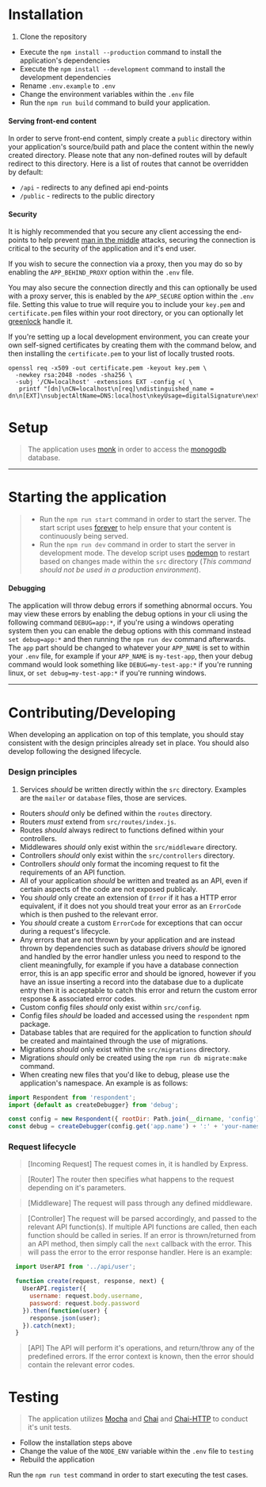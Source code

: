# Installation

1. Clone the repository
- Execute the `npm install --production` command to install the application's dependencies
- Execute the `npm install --development` command to install the development dependencies
- Rename `.env.example` to `.env`
- Change the environment variables within the `.env` file
- Run the `npm run build` command to build your application.

#### Serving front-end content

In order to serve front-end content, simply create a `public` directory within your application's source/build path and place the content within the newly created directory. Please note that any non-defined routes will by default redirect to this directory. Here is a list of routes that cannot be overridden by default:

- `/api` - redirects to any defined api end-points
- `/public` - redirects to the public directory

#### Security

It is highly recommended that you secure any client accessing the end-points to help prevent [man in the middle][2] attacks, securing the connection is critical to the security of the application and it's end user.

If you wish to secure the connection via a proxy, then you may do so by enabling the `APP_BEHIND_PROXY` option within the `.env` file.

You may also secure the connection directly and this can optionally be used with a proxy server, this is enabled by the `APP_SECURE` option within the `.env` file.
Setting this value to true will require you to include your `key.pem` and `certificate.pem` files within your root directory, or you can optionally let [greenlock][9] handle it.

If you're setting up a local development environment, you can create your own self-signed certificates by creating them with the command below, and then installing the `certificate.pem` to your list of locally trusted roots.
```
openssl req -x509 -out certificate.pem -keyout key.pem \
  -newkey rsa:2048 -nodes -sha256 \
  -subj '/CN=localhost' -extensions EXT -config <( \
   printf "[dn]\nCN=localhost\n[req]\ndistinguished_name = dn\n[EXT]\nsubjectAltName=DNS:localhost\nkeyUsage=digitalSignature\nextendedKeyUsage=serverAuth")
```

# Setup

> The application uses [monk][7] in order to access the [monogodb][8] database.

----
#  Starting the application
> - Run the `npm run start` command in order to start the server. The start script uses [forever][1] to help ensure that your content is continuously being served.
> - Run the `npm run dev` command in order to start the server in development mode. The develop script uses [nodemon][6] to restart based on changes made within the `src` directory (_This command should not be used in a production environment_).

#### Debugging

The application will throw debug errors if something abnormal occurs. You may view these errors by enabling the debug options in your cli using the following command `DEBUG=app:*`, if you're using a windows operating system then you can enable the debug options with this command instead `set debug=app:*` and then running the `npm run dev` command afterwards. The `app` part should be changed to whatever your `APP_NAME` is set to within your `.env` file, for example if your `APP_NAME` is `my-test-app`, then your debug command would look something like `DEBUG=my-test-app:*` if you're running linux, or `set debug=my-test-app:*` if you're running windows.

----
# Contributing/Developing

When developing an application on top of this template, you should stay consistent with the design principles already set in place. You should also develop following the designed lifecycle.

### Design principles

1. Services *should* be written directly within the `src` directory. Examples are the `mailer` or `database` files, those are services.
- Routers *should* only be defined within the `routes` directory.
- Routers *must* extend from `src/routes/index.js`.
- Routes *should* always redirect to functions defined within your controllers.
- Middlewares *should* only exist within the `src/middleware` directory.
- Controllers *should* only exist within the `src/controllers` directory.
- Controllers *should* only format the incoming request to fit the requirements of an API function.
- All of your application *should* be written and treated as an API, even if certain aspects of the code are not exposed publicaly.
- You *should* only create an extension of `Error` if it has a HTTP error equivalent, if it does not you should treat your error as an `ErrorCode` which is then pushed to the relevant error.
- You *should* create a custom `ErrorCode` for exceptions that can occur during a request's lifecycle.
- Any errors that are not thrown by your application and are instead thrown by dependencies such as database drivers *should* be ignored and handled by the error handler unless you need to respond to the client meaningfully, for example if you have a database connection error, this is an app specific error and should be ignored, however if you have an issue inserting a record into the database due to a duplicate entry then it is acceptable to catch this error and return the custom error response & associated error codes.
- Custom config files *should* only exist within `src/config`.
- Config files *should* be loaded and accessed using the `respondent` npm package.
- Database tables that are required for the application to function *should* be created and maintained through the use of migrations.
- Migrations *should* only exist within the `src/migrations` directory.
- Migrations *should* only be created using the `npm run db migrate:make` command.
- When creating new files that you'd like to debug, please use the application's namespace. An example is as follows:

```JavaScript
import Respondent from 'respondent';
import {default as createDebugger} from 'debug';

const config = new Respondent({ rootDir: Path.join(__dirname, 'config') });
const debug = createDebugger(config.get('app.name') + ':' + 'your-namespace-can-go-here');
```

### Request lifecycle

> [Incoming Request]
  The request comes in, it is handled by Express.

> [Router]
  The router then specifies what happens to the request depending on it's parameters.

> [Middleware]
  The request will pass through any defined middleware.

> [Controller]
  The request will be parsed accordingly, and passed to the relevant API function(s). If multiple API functions are called, then each function should be called in series. If an error is thrown/returned from an API method, then simply call the `next` callback with the error. This will pass the error to the error response handler. Here is an example:

  ```JavaScript
    import UserAPI from '../api/user';

    function create(request, response, next) {
      UserAPI.register({
        username: request.body.username,
        password: request.body.password
      }).then(function(user) {
        response.json(user);
      }).catch(next);
    }
  ```

> [API]
  The API will perform it's operations, and return/throw any of the predefined errors. If the error context is known, then the error should contain the relevant error codes.

# Testing

> The application utilizes [Mocha][3] and [Chai][4] and [Chai-HTTP][5] to conduct it's unit tests.

  - Follow the installation steps above
  - Change the value of the `NODE_ENV` variable within the `.env` file to `testing`
  - Rebuild the application

  Run the `npm run test` command in order to start executing the test cases.


[1]: https://github.com/foreverjs/forever
[2]: https://en.wikipedia.org/wiki/Man-in-the-middle_attack
[3]: https://github.com/mochajs/mocha
[4]: http://chaijs.com/
[5]: http://chaijs.com/plugins/chai-http/
[6]: http://nodemon.io/
[7]: https://github.com/Automattic/monk
[8]: https://www.mongodb.com/
[9]: https://www.npmjs.com/package/greenlock
